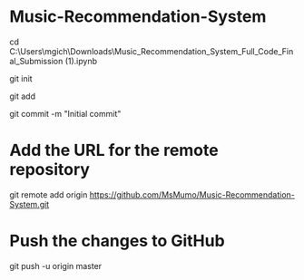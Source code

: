 # Music-Recommendation-System
cd C:\Users\mgich\Downloads\Music_Recommendation_System_Full_Code_Final_Submission (1).ipynb

git init

git add

git commit -m "Initial commit"

# Add the URL for the remote repository
git remote add origin https://github.com/MsMumo/Music-Recommendation-System.git

# Push the changes to GitHub
git push -u origin master
